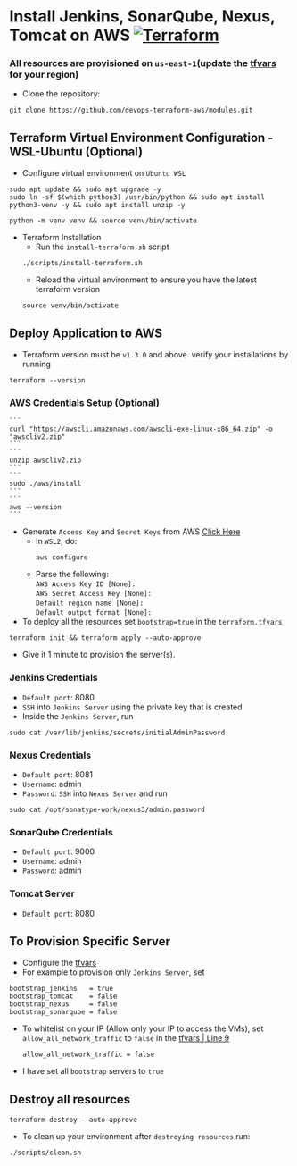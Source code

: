 # Install Jenkins, SonarQube, Nexus, Tomcat on AWS [![Terraform](https://github.com/devops-terraform-aws/modules/actions/workflows/terraform.yml/badge.svg?branch=main)](https://github.com/devops-terraform-aws/modules/actions/workflows/terraform.yml)
### All resources are provisioned on `us-east-1`(update the [tfvars](https://github.com/devops-terraform-aws/modules/blob/main/terraform.tfvars#L2) for your region)
- Clone the repository:
```
git clone https://github.com/devops-terraform-aws/modules.git
```
## Terraform Virtual Environment Configuration - WSL-Ubuntu (Optional)
- Configure virtual environment on `Ubuntu WSL`

```
sudo apt update && sudo apt upgrade -y
sudo ln -sf $(which python3) /usr/bin/python && sudo apt install python3-venv -y && sudo apt install unzip -y
```

```
python -m venv venv && source venv/bin/activate
```

- Terraform Installation
    - Run the `install-terraform.sh` script
    ```
    ./scripts/install-terraform.sh 
    ```
    - Reload the virtual environment to ensure you have the latest terraform version
    ```
    source venv/bin/activate
    ```


## Deploy Application to AWS
- Terraform version must be `v1.3.0` and above. verify your installations by running
```
terraform --version
```

### AWS Credentials Setup (Optional)
    ```
    curl "https://awscli.amazonaws.com/awscli-exe-linux-x86_64.zip" -o "awscliv2.zip"
    ```
    ```
    unzip awscliv2.zip
    ```
    ```
    sudo ./aws/install
    ```
    ```
    aws --version
    ```

- Generate `Access Key` and `Secret Keys` from AWS [Click Here](https://us-east-1.console.aws.amazon.com/iam/home?region=us-east-2#/security_credentials)
    - In `WSL2`, do:
        ```
        aws configure
        ```
    - Parse the following: <br />
        `AWS Access Key ID [None]: `<br /> `AWS Secret Access Key [None]: `<br /> `Default region name [None]: ` <br /> `Default output format [None]: `
- To deploy all the resources set `bootstrap=true` in the `terraform.tfvars`

```
terraform init && terraform apply --auto-approve
```
- Give it 1 minute to provision the server(s).

### Jenkins Credentials
- `Default port`: 8080
- `SSH` into `Jenkins Server` using the private key that is created
- Inside the `Jenkins Server`, run 
```
sudo cat /var/lib/jenkins/secrets/initialAdminPassword
```

### Nexus Credentials
- `Default port`: 8081 
- `Username`: admin
- `Password`: `SSH` into `Nexus Server` and run
```
sudo cat /opt/sonatype-work/nexus3/admin.password
```

### SonarQube Credentials
- `Default port`: 9000
- `Username`: admin
- `Password`: admin

### Tomcat Server
- `Default port`: 8080

## To Provision Specific Server
- Configure the [tfvars](https://github.com/devops-terraform-aws/modules/blob/main/terraform.tfvars#L3-#L8)
- For example to provision only `Jenkins Server`, set <br>
```
bootstrap_jenkins   = true
bootstrap_tomcat    = false
bootstrap_nexus     = false
bootstrap_sonarqube = false
```

- To whitelist on your IP (Allow only your IP to access the VMs), set `allow_all_network_traffic` to `false` in the [tfvars | Line 9](https://github.com/devops-terraform-aws/modules/blob/main/terraform.tfvars#L9)
    ```
    allow_all_network_traffic = false
    ```

- I have set all `bootstrap` servers to `true`

## Destroy all resources
```
terraform destroy --auto-approve
```

- To clean up your environment after `destroying resources` run:
```
./scripts/clean.sh
```
